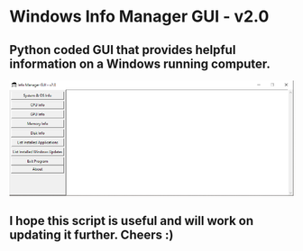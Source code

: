 # Windows Info Manager GUI - v2.0
## Python coded GUI that provides helpful information on a Windows running computer.

![test](https://github.com/projectfirebird/windows-info-manager/blob/v2.0/gui_main.png?raw=true)

## I hope this script is useful and will work on updating it further. Cheers :)
